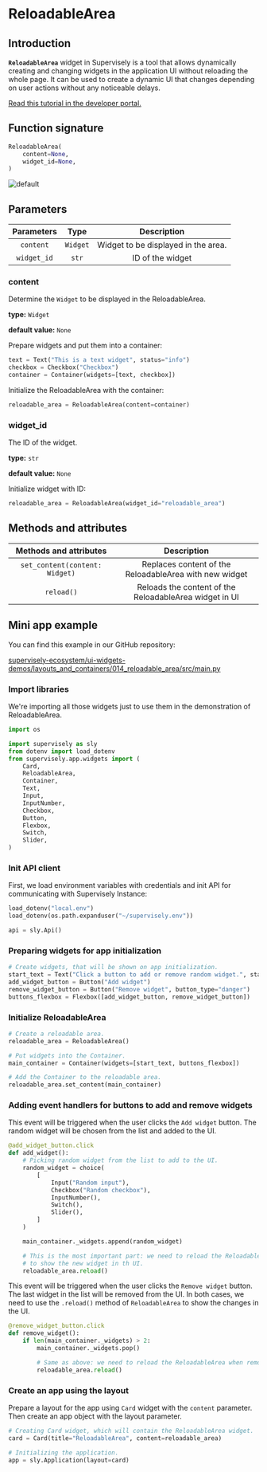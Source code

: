 # ReloadableArea

## Introduction

**`ReloadableArea`** widget in Supervisely is a tool that allows dynamically creating and changing widgets in the application UI without reloading the whole page. It can be used to create a dynamic UI that changes depending on user actions without any noticeable delays.

[Read this tutorial in the developer portal.](https://developer.supervise.ly/app-development/widgets/selection/reloadablearea)

## Function signature

```python
ReloadableArea(
    content=None,
    widget_id=None,
)
```

![default](https://github-production-user-asset-6210df.s3.amazonaws.com/118521851/250257928-8d7bc8ea-320c-4b83-ad6e-b776b86ea14b.gif)

## Parameters

| Parameters  |   Type   |             Description             |
| :---------: | :------: | :---------------------------------: |
|  `content`  | `Widget` | Widget to be displayed in the area. |
| `widget_id` |  `str`   |          ID of the widget           |

### content

Determine the `Widget` to be displayed in the ReloadableArea.

**type:** `Widget`

**default value:** `None`

Prepare widgets and put them into a container:

```python
text = Text("This is a text widget", status="info")
checkbox = Checkbox("Checkbox")
container = Container(widgets=[text, checkbox])
```

Initialize the ReloadableArea with the container:

```python
reloadable_area = ReloadableArea(content=container)
```

### widget_id

The ID of the widget.

**type:** `str`

**default value:** `None`

Initialize widget with ID:

```python
reloadable_area = ReloadableArea(widget_id="reloadable_area")
```

## Methods and attributes

|     Methods and attributes     |                      Description                       |
| :----------------------------: | :----------------------------------------------------: |
| `set_content(content: Widget)` | Replaces content of the ReloadableArea with new widget |
|           `reload()`           | Reloads the content of the ReloadableArea widget in UI |

## Mini app example

You can find this example in our GitHub repository:

[supervisely-ecosystem/ui-widgets-demos/layouts_and_containers/014_reloadable_area/src/main.py](https://github.com/supervisely-ecosystem/ui-widgets-demos/tree/master/layouts%20and%20containers/014_reloadable_area/src/main.py)

### Import libraries

We're importing all those widgets just to use them in the demonstration of ReloadableArea.

```python
import os

import supervisely as sly
from dotenv import load_dotenv
from supervisely.app.widgets import (
    Card,
    ReloadableArea,
    Container,
    Text,
    Input,
    InputNumber,
    Checkbox,
    Button,
    Flexbox,
    Switch,
    Slider,
)
```

### Init API client

First, we load environment variables with credentials and init API for communicating with Supervisely Instance:

```python
load_dotenv("local.env")
load_dotenv(os.path.expanduser("~/supervisely.env"))

api = sly.Api()
```

### Preparing widgets for app initialization

```python
# Create widgets, that will be shown on app initialization.
start_text = Text("Click a button to add or remove random widget.", status="info")
add_widget_button = Button("Add widget")
remove_widget_button = Button("Remove widget", button_type="danger")
buttons_flexbox = Flexbox([add_widget_button, remove_widget_button])
```

### Initialize ReloadableArea

```python
# Create a reloadable area.
reloadable_area = ReloadableArea()

# Put widgets into the Container.
main_container = Container(widgets=[start_text, buttons_flexbox])

# Add the Container to the reloadable area.
reloadable_area.set_content(main_container)
```

### Adding event handlers for buttons to add and remove widgets

This event will be triggered when the user clicks the `Add widget` button. The random widget will be chosen from the list and added to the UI.

```python
@add_widget_button.click
def add_widget():
    # Picking random widget from the list to add to the UI.
    random_widget = choice(
        [
            Input("Random input"),
            Checkbox("Random checkbox"),
            InputNumber(),
            Switch(),
            Slider(),
        ]
    )

    main_container._widgets.append(random_widget)

    # This is the most important part: we need to reload the ReloadableArea
    # to show the new widget in th UI.
    reloadable_area.reload()
```

This event will be triggered when the user clicks the `Remove widget` button. The last widget in the list will be removed from the UI.
In both cases, we need to use the `.reload()` method of `ReloadableArea` to show the changes in the UI.

```python
@remove_widget_button.click
def remove_widget():
    if len(main_container._widgets) > 2:
        main_container._widgets.pop()

        # Same as above: we need to reload the ReloadableArea when removing the widget.
        reloadable_area.reload()
```

### Create an app using the layout

Prepare a layout for the app using `Card` widget with the `content` parameter. Then create an app object with the layout parameter.

```python
# Creating Card widget, which will contain the ReloadableArea widget.
card = Card(title="ReloadableArea", content=reloadable_area)

# Initializing the application.
app = sly.Application(layout=card)
```
